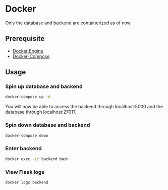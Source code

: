 # Docker
Only the database and backend are containerized as of now.

## Prerequisite 
- [Docker Engine](https://docs.docker.com/engine/install/)
- [Docker-Compose](https://docs.docker.com/compose/install/)

## Usage
### Spin up database and backend
```bash
docker-compose up -d
```
You will now be able to access the backend through localhost:5000 and the database through localhost:27017.

### Spin down database and backend
```bash
docker-compose down
```

### Enter backend
```bash
docker exec -it backend bash
```

### View Flask logs 
```bash
docker logs backend
```
